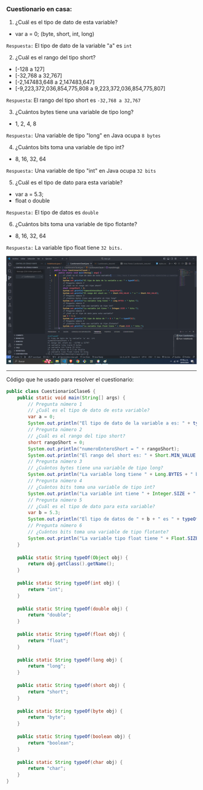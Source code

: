 ### Cuestionario en casa:​

1. ¿Cuál es el tipo de dato de esta variable?

- var a = 0; (byte, short, int, long​)

`Respuesta:` El tipo de dato de la variable "a" es `int`

2. ¿Cuál es el rango del tipo short?

- [-128 a 127]
- [-32,768 a 32,767]
- [-2,147483,648 a 2,147483,647]
- [-9,223,372,036,854,775,808 a 9,223,372,036,854,775,807]

`Respuesta`: El rango del tipo short es `-32,768 a 32,767`

3. ¿Cuántos bytes tiene una variable de tipo long?

- 1, 2, 4, 8​

`Respuesta:` Una variable de tipo "long" en Java ocupa `8 bytes`

4. ¿Cuántos bits toma una variable de tipo int?

- 8, 16, 32, 64​

`Respuesta:` Una variable de tipo "int" en Java ocupa `32 bits`

5. ¿Cuál es el tipo de dato para esta variable?

- var a = 5.3;
- float o double​

`Respuesta:` El tipo de datos es `double`

6. ¿Cuántos bits toma una variable de tipo flotante?

- 8, 16, 32, 64

`Respuesta:` La variable tipo float tiene `32 bits.`

<div align="center">
    <img src="public/Ejercicio_CuestionarioClase6.png" alt="Captura de ejercicio para el cuestionario">
</div>

---

Código que he usado para resolver el cuestionario:

```java
public class CuestionarioClase6 {
    public static void main(String[] args) {
        // Pregunta número 1
        // ¿Cuál es el tipo de dato de esta variable?
        var a = 0;
        System.out.println("El tipo de dato de la variable a es: " + typeOf(a));
        // Pregunta número 2
        // ¿Cuál es el rango del tipo short?
        short rangoShort = 0;
        System.out.println("numeroEnteroShort = " + rangoShort);
        System.out.println("El rango del short es: " + Short.MIN_VALUE + " a " + Short.MAX_VALUE);
        // Pregunta número 3
        // ¿Cuántos bytes tiene una variable de tipo long?
        System.out.println("La variable long tiene " + Long.BYTES + " bytes.");
        // Pregunta número 4
        // ¿Cuántos bits toma una variable de tipo int?
        System.out.println("La variable int tiene " + Integer.SIZE + " bits.");
        // Pregunta número 5
        // ¿Cuál es el tipo de dato para esta variable?
        var b = 5.3;
        System.out.println("El tipo de datos de " + b + " es " + typeOf(b));
        // Pregunta número 6
        // ¿Cuántos bits toma una variable de tipo flotante?
        System.out.println("La variable tipo float tiene " + Float.SIZE + " bits.");
    }

    public static String typeOf(Object obj) {
        return obj.getClass().getName();
    }

    public static String typeOf(int obj) {
        return "int";
    }

    public static String typeOf(double obj) {
        return "double";
    }

    public static String typeOf(float obj) {
        return "float";
    }

    public static String typeOf(long obj) {
        return "long";
    }

    public static String typeOf(short obj) {
        return "short";
    }

    public static String typeOf(byte obj) {
        return "byte";
    }

    public static String typeOf(boolean obj) {
        return "boolean";
    }

    public static String typeOf(char obj) {
        return "char";
    }
}
```
